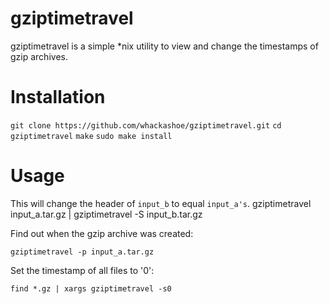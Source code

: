 gziptimetravel
================

gziptimetravel is a simple \*nix utility to view and change the timestamps of gzip archives.

Installation
============

`git clone https://github.com/whackashoe/gziptimetravel.git`
`cd gziptimetravel`
`make`
`sudo make install`

Usage
=====

This will change the header of `input_b` to equal `input_a's`.
    gziptimetravel input_a.tar.gz | gziptimetravel -S input_b.tar.gz


Find out when the gzip archive was created:

    gziptimetravel -p input_a.tar.gz

Set the timestamp of all files to '0':

    find *.gz | xargs gziptimetravel -s0
